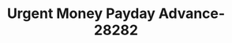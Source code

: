 ---
f_zip-code: 97045
f_state-code: OR
title: Urgent Money Payday Advance-28282
f_phone: 503-650-8233
f_city-only: Oregon City
f_address: 16058 Southeast 82 D Oregon City
f_location-unique-id: '28282'
slug: urgent-money-payday-advance-28282
updated-on: '2024-05-30T13:46:58.046Z'
created-on: '2024-05-30T13:36:59.803Z'
published-on: '2024-05-30T13:54:32.469Z'
f_city-state: cms/city/oregon-city-or.md
f_company: cms/company/urgent-money-payday-advance.md
f_state: cms/state/oregon.md
layout: '[payday-loan].html'
tags: payday-loan
---
